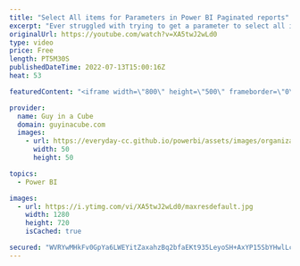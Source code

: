 ```yaml
---
title: "Select All items for Parameters in Power BI Paginated reports"
excerpt: "Ever struggled with trying to get a parameter to select all items by default in a Power BI Paginated report? Patrick walks you through how to get this working!   Create parameters for paginated reports in the Power BI service https://docs.microsoft.com/power-bi/paginated-reports/paginated-reports-parameters"
originalUrl: https://youtube.com/watch?v=XA5twJ2wLd0
type: video
price: Free
length: PT5M30S
publishedDateTime: 2022-07-13T15:00:16Z
heat: 53

featuredContent: "<iframe width=\"800\" height=\"500\" frameborder=\"0\" src=\"https://www.youtube.com/embed/XA5twJ2wLd0\" allow=\"accelerometer; autoplay; encrypted-media; gyroscope; picture-in-picture\" allowfullscreen></iframe>"

provider:
  name: Guy in a Cube
  domain: guyinacube.com
  images:
    - url: https://everyday-cc.github.io/powerbi/assets/images/organizations/guyinacube.com-50x50.jpg
      width: 50
      height: 50

topics:
  - Power BI

images:
  - url: https://i.ytimg.com/vi/XA5twJ2wLd0/maxresdefault.jpg
    width: 1280
    height: 720
    isCached: true

secured: "WVRYwMHkFv0GpYa6LWEYitZaxahzBq2bfaEKt935LeyoSH+AxYP15SbYHwlLcdmFrTZA1jj1utXRh8Sdrk70f1BCVe6sb4PPmmAXDNn9h4lLfRWP3z20cPQSlQtho9bxmcB/NsrHZvDDK1p7w/FbqhM0SYb5cQCsglxiL7jF6EjEjIwVoZm2poPodMUx22/mwTNuRbhbsM24n8dJhgN8x7l+Q21OWiTcTk4wJLoxYphp79TSAaN6CWMnVN8I789LO4QCSU4m2/IvDc/ordj3LvN5OVYlDFwPGUGQyDt05tBTv4G9dJQz/AMrupPZpv+cv89TCVDripeY90Q6bgaNEr1WjXNC9bLP9DDrzVlZMOIAKJKFzGOIdaJdlAIqOy/nxl4ECz3A4v/SUyJ2L5Q88cKtqZx91m6yoURouWilNlA=;3OoUD/hNYVEH3ZRl71QAsg=="
---
```


